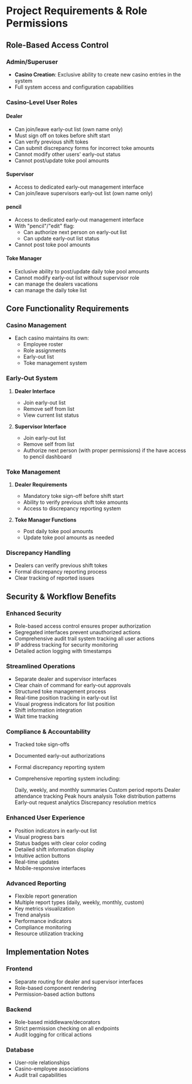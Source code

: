 # Project Requirements & Role Permissions

## Role-Based Access Control

### Admin/Superuser

- **Casino Creation**: Exclusive ability to create new casino entries in the system
- Full system access and configuration capabilities

### Casino-Level User Roles

#### Dealer

- Can join/leave early-out list (own name only)
- Must sign off on tokes before shift start
- Can verify previous shift tokes
- Can submit discrepancy forms for incorrect toke amounts
- Cannot modify other users' early-out status
- Cannot post/update toke pool amounts

#### Supervisor

- Access to dedicated early-out management interface
- Can join/leave supervisors early-out list (own name only)

#### pencil

- Access to dedicated early-out management interface
- With "pencil"/"edit" flag:
  - Can authorize next person on early-out list
  - Can update early-out list status
- Cannot post toke pool amounts

#### Toke Manager

- Exclusive ability to post/update daily toke pool amounts
- Cannot modify early-out list without supervisor role
- can manage the dealers vacations
- can manage the daily toke list

## Core Functionality Requirements

### Casino Management

- Each casino maintains its own:
  - Employee roster
  - Role assignments
  - Early-out list
  - Toke management system

### Early-Out System

1. **Dealer Interface**
   - Join early-out list
   - Remove self from list
   - View current list status

2. **Supervisor Interface**
   - Join early-out list
   - Remove self from list
   - Authorize next person (with proper permissions) if the have access to pencil dashboard

### Toke Management

1. **Dealer Requirements**
   - Mandatory toke sign-off before shift start
   - Ability to verify previous shift toke amounts
   - Access to discrepancy reporting system

2. **Toke Manager Functions**
   - Post daily toke pool amounts
   - Update toke pool amounts as needed

### Discrepancy Handling

- Dealers can verify previous shift tokes
- Formal discrepancy reporting process
- Clear tracking of reported issues

## Security & Workflow Benefits

### Enhanced Security

- Role-based access control ensures proper authorization
- Segregated interfaces prevent unauthorized actions
- Comprehensive audit trail system tracking all user actions
- IP address tracking for security monitoring
- Detailed action logging with timestamps

### Streamlined Operations

- Separate dealer and supervisor interfaces
- Clear chain of command for early-out approvals
- Structured toke management process
- Real-time position tracking in early-out list
- Visual progress indicators for list position
- Shift information integration
- Wait time tracking

### Compliance & Accountability

- Tracked toke sign-offs
- Documented early-out authorizations
- Formal discrepancy reporting system
- Comprehensive reporting system including:

    Daily, weekly, and monthly summaries
    Custom period reports
    Dealer attendance tracking
    Peak hours analysis
    Toke distribution patterns
    Early-out request analytics
    Discrepancy resolution metrics

### Enhanced User Experience

- Position indicators in early-out list
- Visual progress bars
- Status badges with clear color coding
- Detailed shift information display
- Intuitive action buttons
- Real-time updates
- Mobile-responsive interfaces

### Advanced Reporting

- Flexible report generation
- Multiple report types (daily, weekly, monthly, custom)
- Key metrics visualization
- Trend analysis
- Performance indicators
- Compliance monitoring
- Resource utilization tracking

## Implementation Notes

### Frontend

- Separate routing for dealer and supervisor interfaces
- Role-based component rendering
- Permission-based action buttons

### Backend

- Role-based middleware/decorators
- Strict permission checking on all endpoints
- Audit logging for critical actions

### Database

- User-role relationships
- Casino-employee associations
- Audit trail capabilities
